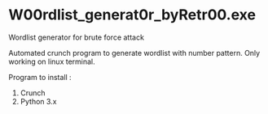 # W00rdlist_generat0r_byRetr00.exe
Wordlist generator for brute force attack

Automated crunch program to generate wordlist with number pattern. Only working on linux terminal.

Program to install :
1. Crunch
2. Python 3.x
